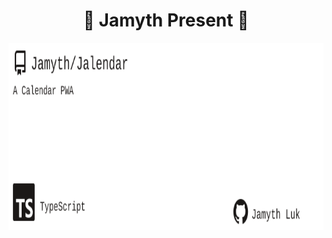 <!-- built at 4/6/2025, 1:22:28 PM -->
<h1 align="center">
🎉 Jamyth Present 🎉
</h1>
<p align="center">
    <a href="https://github.com/Jamyth/Jalendar">
        <img width="1000" height="300" src="./readme.svg" />
    </a>
</p>